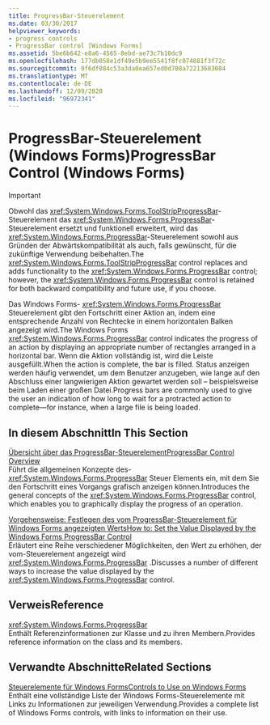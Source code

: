 ```yaml
---
title: ProgressBar-Steuerelement
ms.date: 03/30/2017
helpviewer_keywords:
- progress controls
- ProgressBar control [Windows Forms]
ms.assetid: 5be6b642-e8a6-4565-8ebd-ae73c7b10dc9
ms.openlocfilehash: 177db058e1df49e5b9ee5541f8fc074881f3f72c
ms.sourcegitcommit: 9f6df084c53a3da0ea657ed0d708a72213683084
ms.translationtype: MT
ms.contentlocale: de-DE
ms.lasthandoff: 12/09/2020
ms.locfileid: "96972341"
---
```

# <a name="progressbar-control-windows-forms"></a><span data-ttu-id="94822-102">ProgressBar-Steuerelement (Windows Forms)</span><span class="sxs-lookup"><span data-stu-id="94822-102">ProgressBar Control (Windows Forms)</span></span>
> [!IMPORTANT]
> <span data-ttu-id="94822-103">Obwohl das <xref:System.Windows.Forms.ToolStripProgressBar>-Steuerelement das <xref:System.Windows.Forms.ProgressBar>-Steuerelement ersetzt und funktionell erweitert, wird das <xref:System.Windows.Forms.ProgressBar>-Steuerelement sowohl aus Gründen der Abwärtskompatibilität als auch, falls gewünscht, für die zukünftige Verwendung beibehalten.</span><span class="sxs-lookup"><span data-stu-id="94822-103">The <xref:System.Windows.Forms.ToolStripProgressBar> control replaces and adds functionality to the <xref:System.Windows.Forms.ProgressBar> control; however, the <xref:System.Windows.Forms.ProgressBar> control is retained for both backward compatibility and future use, if you choose.</span></span>  
  
 <span data-ttu-id="94822-104">Das Windows Forms- <xref:System.Windows.Forms.ProgressBar> Steuerelement gibt den Fortschritt einer Aktion an, indem eine entsprechende Anzahl von Rechtecke in einem horizontalen Balken angezeigt wird.</span><span class="sxs-lookup"><span data-stu-id="94822-104">The Windows Forms <xref:System.Windows.Forms.ProgressBar> control indicates the progress of an action by displaying an appropriate number of rectangles arranged in a horizontal bar.</span></span> <span data-ttu-id="94822-105">Wenn die Aktion vollständig ist, wird die Leiste ausgefüllt.</span><span class="sxs-lookup"><span data-stu-id="94822-105">When the action is complete, the bar is filled.</span></span> <span data-ttu-id="94822-106">Status anzeigen werden häufig verwendet, um dem Benutzer anzugeben, wie lange auf den Abschluss einer langwierigen Aktion gewartet werden soll – beispielsweise beim Laden einer großen Datei.</span><span class="sxs-lookup"><span data-stu-id="94822-106">Progress bars are commonly used to give the user an indication of how long to wait for a protracted action to complete—for instance, when a large file is being loaded.</span></span>  
  
## <a name="in-this-section"></a><span data-ttu-id="94822-107">In diesem Abschnitt</span><span class="sxs-lookup"><span data-stu-id="94822-107">In This Section</span></span>  
 [<span data-ttu-id="94822-108">Übersicht über das ProgressBar-Steuerelement</span><span class="sxs-lookup"><span data-stu-id="94822-108">ProgressBar Control Overview</span></span>](progressbar-control-overview-windows-forms.md)  
 <span data-ttu-id="94822-109">Führt die allgemeinen Konzepte des- <xref:System.Windows.Forms.ProgressBar> Steuer Elements ein, mit dem Sie den Fortschritt eines Vorgangs grafisch anzeigen können.</span><span class="sxs-lookup"><span data-stu-id="94822-109">Introduces the general concepts of the <xref:System.Windows.Forms.ProgressBar> control, which enables you to graphically display the progress of an operation.</span></span>  
  
 [<span data-ttu-id="94822-110">Vorgehensweise: Festlegen des vom ProgressBar-Steuerelement für Windows Forms angezeigten Werts</span><span class="sxs-lookup"><span data-stu-id="94822-110">How to: Set the Value Displayed by the Windows Forms ProgressBar Control</span></span>](how-to-set-the-value-displayed-by-the-windows-forms-progressbar-control.md)  
 <span data-ttu-id="94822-111">Erläutert eine Reihe verschiedener Möglichkeiten, den Wert zu erhöhen, der vom-Steuerelement angezeigt wird <xref:System.Windows.Forms.ProgressBar> .</span><span class="sxs-lookup"><span data-stu-id="94822-111">Discusses a number of different ways to increase the value displayed by the <xref:System.Windows.Forms.ProgressBar> control.</span></span>  
  
## <a name="reference"></a><span data-ttu-id="94822-112">Verweis</span><span class="sxs-lookup"><span data-stu-id="94822-112">Reference</span></span>  
 <xref:System.Windows.Forms.ProgressBar>  
 <span data-ttu-id="94822-113">Enthält Referenzinformationen zur Klasse und zu ihren Membern.</span><span class="sxs-lookup"><span data-stu-id="94822-113">Provides reference information on the class and its members.</span></span>  
  
## <a name="related-sections"></a><span data-ttu-id="94822-114">Verwandte Abschnitte</span><span class="sxs-lookup"><span data-stu-id="94822-114">Related Sections</span></span>  
 [<span data-ttu-id="94822-115">Steuerelemente für Windows Forms</span><span class="sxs-lookup"><span data-stu-id="94822-115">Controls to Use on Windows Forms</span></span>](controls-to-use-on-windows-forms.md)  
 <span data-ttu-id="94822-116">Enthält eine vollständige Liste der Windows Forms-Steuerelemente mit Links zu Informationen zur jeweiligen Verwendung.</span><span class="sxs-lookup"><span data-stu-id="94822-116">Provides a complete list of Windows Forms controls, with links to information on their use.</span></span>
